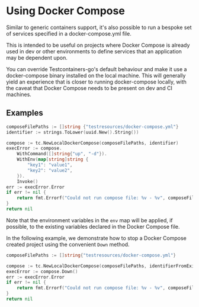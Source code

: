 # Using Docker Compose

Similar to generic containers support, it's also possible to run a bespoke set
of services specified in a docker-compose.yml file.

This is intended to be useful on projects where Docker Compose is already used
in dev or other environments to define services that an application may be
dependent upon.

You can override Testcontainers-go's default behaviour and make it use a
docker-compose binary installed on the local machine. This will generally yield
an experience that is closer to running docker-compose locally, with the caveat
that Docker Compose needs to be present on dev and CI machines.

## Examples

```go
composeFilePaths := []string {"testresources/docker-compose.yml"}
identifier := strings.ToLower(uuid.New().String())

compose := tc.NewLocalDockerCompose(composeFilePaths, identifier)
execError := compose.
	WithCommand([]string{"up", "-d"}).
	WithEnv(map[string]string {
		"key1": "value1",
		"key2": "value2",
	}).
	Invoke()
err := execError.Error
if err != nil {
	return fmt.Errorf("Could not run compose file: %v - %v", composeFilePaths, err)
}
return nil
```

Note that the environment variables in the `env` map will be applied, if
possible, to the existing variables declared in the Docker Compose file.

In the following example, we demonstrate how to stop a Docker Compose created project using the
convenient `Down` method.

```go
composeFilePaths := []string{"testresources/docker-compose.yml"}

compose := tc.NewLocalDockerCompose(composeFilePaths, identifierFromExistingRunningCompose)
execError := compose.Down()
err := execError.Error
if err != nil {
	return fmt.Errorf("Could not run compose file: %v - %v", composeFilePaths, err)
}
return nil
```

